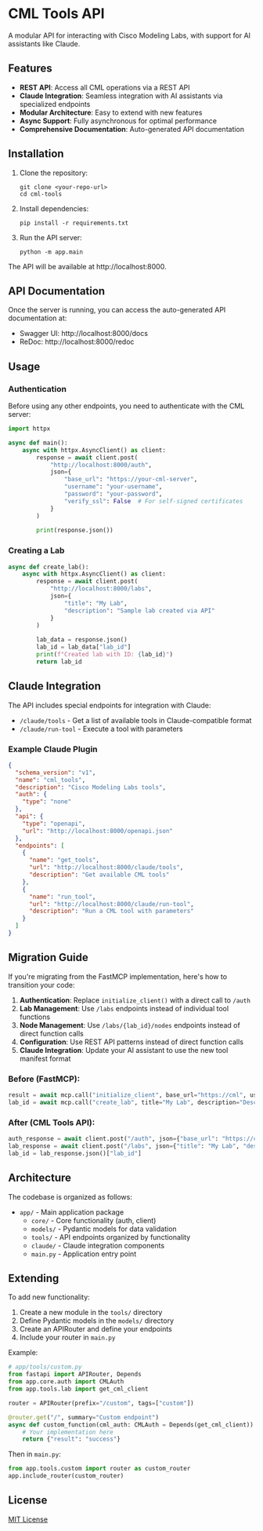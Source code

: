 # CML Tools API

A modular API for interacting with Cisco Modeling Labs, with support for AI assistants like Claude.

## Features

- **REST API**: Access all CML operations via a REST API
- **Claude Integration**: Seamless integration with AI assistants via specialized endpoints
- **Modular Architecture**: Easy to extend with new features
- **Async Support**: Fully asynchronous for optimal performance
- **Comprehensive Documentation**: Auto-generated API documentation

## Installation

1. Clone the repository:
   ```
   git clone <your-repo-url>
   cd cml-tools
   ```

2. Install dependencies:
   ```
   pip install -r requirements.txt
   ```

3. Run the API server:
   ```
   python -m app.main
   ```

The API will be available at http://localhost:8000.

## API Documentation

Once the server is running, you can access the auto-generated API documentation at:

- Swagger UI: http://localhost:8000/docs
- ReDoc: http://localhost:8000/redoc

## Usage

### Authentication

Before using any other endpoints, you need to authenticate with the CML server:

```python
import httpx

async def main():
    async with httpx.AsyncClient() as client:
        response = await client.post(
            "http://localhost:8000/auth",
            json={
                "base_url": "https://your-cml-server",
                "username": "your-username",
                "password": "your-password",
                "verify_ssl": False  # For self-signed certificates
            }
        )
        
        print(response.json())
```

### Creating a Lab

```python
async def create_lab():
    async with httpx.AsyncClient() as client:
        response = await client.post(
            "http://localhost:8000/labs",
            json={
                "title": "My Lab",
                "description": "Sample lab created via API"
            }
        )
        
        lab_data = response.json()
        lab_id = lab_data["lab_id"]
        print(f"Created lab with ID: {lab_id}")
        return lab_id
```

## Claude Integration

The API includes special endpoints for integration with Claude:

- `/claude/tools` - Get a list of available tools in Claude-compatible format
- `/claude/run-tool` - Execute a tool with parameters

### Example Claude Plugin

```json
{
  "schema_version": "v1",
  "name": "cml_tools",
  "description": "Cisco Modeling Labs tools",
  "auth": {
    "type": "none"
  },
  "api": {
    "type": "openapi",
    "url": "http://localhost:8000/openapi.json"
  },
  "endpoints": [
    {
      "name": "get_tools",
      "url": "http://localhost:8000/claude/tools",
      "description": "Get available CML tools"
    },
    {
      "name": "run_tool",
      "url": "http://localhost:8000/claude/run-tool",
      "description": "Run a CML tool with parameters"
    }
  ]
}
```

## Migration Guide

If you're migrating from the FastMCP implementation, here's how to transition your code:

1. **Authentication**: Replace `initialize_client()` with a direct call to `/auth`
2. **Lab Management**: Use `/labs` endpoints instead of individual tool functions
3. **Node Management**: Use `/labs/{lab_id}/nodes` endpoints instead of direct function calls
4. **Configuration**: Use REST API patterns instead of direct function calls
5. **Claude Integration**: Update your AI assistant to use the new tool manifest format

### Before (FastMCP):

```python
result = await mcp.call("initialize_client", base_url="https://cml", username="admin", password="password")
lab_id = await mcp.call("create_lab", title="My Lab", description="Description")
```

### After (CML Tools API):

```python
auth_response = await client.post("/auth", json={"base_url": "https://cml", "username": "admin", "password": "password"})
lab_response = await client.post("/labs", json={"title": "My Lab", "description": "Description"})
lab_id = lab_response.json()["lab_id"]
```

## Architecture

The codebase is organized as follows:

- `app/` - Main application package
  - `core/` - Core functionality (auth, client)
  - `models/` - Pydantic models for data validation
  - `tools/` - API endpoints organized by functionality
  - `claude/` - Claude integration components
  - `main.py` - Application entry point

## Extending

To add new functionality:

1. Create a new module in the `tools/` directory
2. Define Pydantic models in the `models/` directory
3. Create an APIRouter and define your endpoints
4. Include your router in `main.py`

Example:

```python
# app/tools/custom.py
from fastapi import APIRouter, Depends
from app.core.auth import CMLAuth
from app.tools.lab import get_cml_client

router = APIRouter(prefix="/custom", tags=["custom"])

@router.get("/", summary="Custom endpoint")
async def custom_function(cml_auth: CMLAuth = Depends(get_cml_client)):
    # Your implementation here
    return {"result": "success"}
```

Then in `main.py`:

```python
from app.tools.custom import router as custom_router
app.include_router(custom_router)
```

## License

[MIT License](LICENSE) 

